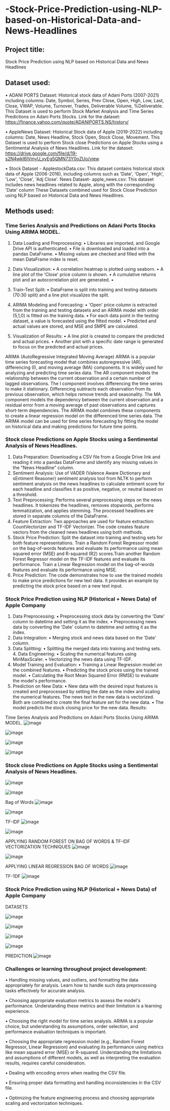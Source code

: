 # -Stock-Price-Prediction-using-NLP-based-on-Historical-Data-and-News-Headlines
## Project title: 

Stock Price Prediction using NLP based on Historical Data and News Headlines


## Dataset used:

•	ADANI PORTS Dataset: Historical stock data of Adani Ports (2007-2021) including columns: Date, Symbol, Series, Prev Close, Open, High, Low, Last, Close, VWAP, Volume, Turnover, Trades, Deliverable Volume, %Deliverable. 
This Dataset is used to perform Stock Market Analysis and Time Series Predictions on Adani Ports Stocks.
Link for the dataset: 
https://finance.yahoo.com/quote/ADANIPORTS.NS/history/

•	AppleNews Dataset: Historical Stock data of Apple (2019-2022) including columns: Date, News Headline, Stock Open, Stock Close, Movement.
This Dataset is used to perform Stock close Predictions on Apple Stocks using a Sentimental Analysis of News Headlines.
Link for the dataset: 
https://drive.google.com/file/d/19-s2N4wkI6IVmyU_yvEg5QMN73Y0oZUo/view

•	Stock Dataset - ApplestockData.csv: This dataset contains historical stock data of Apple (2006-2016), including columns such as 'Date', 'Open', 'High', 'Low', 'Close', 'Adj Close'.
News Dataset- apple_news.csv: This dataset includes news headlines related to Apple, along with the corresponding 'Date' column
These Datasets combined used for Stock Close Prediction using NLP based on Historical Data and News Headlines.


## Methods used:

### Time Series Analysis and Predictions on Adani Ports Stocks Using ARIMA MODEL.

1.	Data Loading and Preprocessing:
•	Libraries are imported, and Google Drive API is authenticated.
•	File is downloaded and loaded into a pandas DataFrame.
•	Missing values are checked and filled with the mean DataFrame index is reset.

2.	Data Visualization:
•	A correlation heatmap is plotted using seaborn.
•	A line plot of the 'Close' price column is shown.
•	A cumulative returns plot and an autocorrelation plot are generated.
•	
3.	Train-Test Split:
•	DataFrame is split into training and testing datasets (70:30 split) and a line plot visualizes the split.

4.	ARIMA Modeling and Forecasting:
•	'Open' price column is extracted from the training and testing datasets and an ARIMA model with order (5,1,0) is fitted on the training data.
•	For each data point in the testing dataset, a value is forecasted using the fitted model.
•	Predicted and actual values are stored, and MSE and SMPE are calculated.
5.	Visualization of Results:
•	A line plot is created to compare the predicted and actual prices.
•	Another plot with a specific date range is generated to focus on the predicted and actual prices.


ARIMA (AutoRegressive Integrated Moving Average)
ARIMA is a popular time series forecasting model that combines autoregressive (AR), differencing (I), and moving average (MA) components. It is widely used for analyzing and predicting time series data.
The AR component models the relationship between the current observation and a certain number of lagged observations. The I component involves differencing the time series to make it stationary. Differencing subtracts each observation from its previous observation, which helps remove trends and seasonality. The MA component models the dependency between the current observation and a residual error from a moving average of past observations and captures short-term dependencies.
The ARIMA model combines these components to create a linear regression model on the differenced time series data. The ARIMA model can be used for time series forecasting by fitting the model on historical data and making predictions for future time points.


### Stock close Predictions on Apple Stocks using a Sentimental Analysis of News Headlines.

1.	Data Preparation:
Downloading a CSV file from a Google Drive link and reading it into a pandas DataFrame and identify any missing values in the "News Headline" column.
2.	Sentiment Analysis:
Use of VADER (Valence Aware Dictionary and sEntiment Reasoner) sentiment analysis tool from NLTK to perform sentiment analysis on the news headlines to calculate entiment score for each headline and classifies it as positive, negative, or neutral based on a threshold.
3.	Text Preprocessing:
Performs several preprocessing steps on the news headlines. It tokenizes the headlines, removes stopwords, performs lemmatization, and applies stemming. The processed headlines are stored in separate columns of the DataFrame.
4.	Feature Extraction:
Two approaches are used for feature extraction: CountVectorizer and TF-IDF Vectorizer. The code creates feature vectors from the cleaned news headlines using both methods.
5.	Stock Price Prediction:
Split the dataset into training and testing sets for both feature representations.
Train a Random Forest Regressor model on the bag-of-words features and evaluate its performance using mean squared error (MSE) and R-squared (R2) scores.Train another Random Forest Regressor model on the TF-IDF features and evaluate its performance.
Train a Linear Regression model on the bag-of-words features and evaluate its performance using MSE.
6.	Price Prediction: 
The code demonstrates how to use the trained models to make price predictions for new text data. It provides an example by predicting the stock price based on a new text input. 


###	Stock Price Prediction using NLP (Historical + News Data) of Apple Company

1. Data Preprocessing:
•	Preprocessing stock data by converting the 'Date' column to datetime and setting it as the index.
•	Preprocessing news data by converting the 'Date' column to datetime and setting it as the index.
2. Data Integration:
•	Merging stock and news data based on the 'Date' column.
3. Data Splitting:
•	Splitting the merged data into training and testing sets.
       4. Data Engineering:
•	Scaling the numerical features using MinMaxScaler.
•	Vectorizing the news data using TF-IDF.
5. Model Training and Evaluation:
•	Training a Linear Regression model on the combined features.
•	Predicting the stock prices using the trained model.
•	Calculating the Root Mean Squared Error (RMSE) to evaluate the model's performance.   
 6. Prediction on New Data:
•	New data with the desired input features is created and preprocessed by setting the date as the index and scaling the numerical features. The news text in the new data is vectorized. Both are combined to create the final feature set for the new data.
•	The model predicts the stock closing price for the new data.
Results:

Time Series Analysis and Predictions on Adani Ports Stocks Using ARIMA MODEL.
![image](https://github.com/Piyush23445/-Stock-Price-Prediction-using-NLP-based-on-Historical-Data-and-News-Headlines/assets/89131804/9bea9afb-f737-4995-914a-716f319b3fba)

 ![image](https://github.com/Piyush23445/-Stock-Price-Prediction-using-NLP-based-on-Historical-Data-and-News-Headlines/assets/89131804/fb32a3fd-f207-41dc-91b1-cee685d9fee8)
                     
![image](https://github.com/Piyush23445/-Stock-Price-Prediction-using-NLP-based-on-Historical-Data-and-News-Headlines/assets/89131804/a06568c7-3734-4be9-8ce9-5459ca55529c)

![image](https://github.com/Piyush23445/-Stock-Price-Prediction-using-NLP-based-on-Historical-Data-and-News-Headlines/assets/89131804/9f1e6822-a78c-4a45-bbd3-e09f686f355e)
 
###	Stock close Predictions on Apple Stocks using a Sentimental Analysis of News Headlines.
![image](https://github.com/Piyush23445/-Stock-Price-Prediction-using-NLP-based-on-Historical-Data-and-News-Headlines/assets/89131804/f956deaa-8ff0-43a7-b3d2-28083fca68f6)

 ![image](https://github.com/Piyush23445/-Stock-Price-Prediction-using-NLP-based-on-Historical-Data-and-News-Headlines/assets/89131804/8a96d1be-aa14-4aa1-b54a-1a442e84d459)
 
Bag of Words
 ![image](https://github.com/Piyush23445/-Stock-Price-Prediction-using-NLP-based-on-Historical-Data-and-News-Headlines/assets/89131804/975d9a5b-6e29-4977-bcf4-717506d8b9e9)

![image](https://github.com/Piyush23445/-Stock-Price-Prediction-using-NLP-based-on-Historical-Data-and-News-Headlines/assets/89131804/b02fac30-e692-4986-91aa-ea6e163284b0)
 
TF-IDF
 ![image](https://github.com/Piyush23445/-Stock-Price-Prediction-using-NLP-based-on-Historical-Data-and-News-Headlines/assets/89131804/0c975018-d49b-4807-8ad5-de004f85b068)

![image](https://github.com/Piyush23445/-Stock-Price-Prediction-using-NLP-based-on-Historical-Data-and-News-Headlines/assets/89131804/b4057bee-e5d5-4d43-ab76-9724edbe5f04)
 
APPLYING RANDOM FOREST ON BAG OF WORDS & TF-IDF VECTORIZATION TECHNIQUES
![image](https://github.com/Piyush23445/-Stock-Price-Prediction-using-NLP-based-on-Historical-Data-and-News-Headlines/assets/89131804/220e5566-f850-4c20-a28e-2f5a7ff780b0)
 
![image](https://github.com/Piyush23445/-Stock-Price-Prediction-using-NLP-based-on-Historical-Data-and-News-Headlines/assets/89131804/46bcda7c-61c3-4079-8f4a-cbba71fa9194)
 
APPLYING LINEAR REGRESSION
BAG OF WORDS
![image](https://github.com/Piyush23445/-Stock-Price-Prediction-using-NLP-based-on-Historical-Data-and-News-Headlines/assets/89131804/d2464b13-3f13-4aca-8009-8f6bc6abd36b)
 
TF-1DF
![image](https://github.com/Piyush23445/-Stock-Price-Prediction-using-NLP-based-on-Historical-Data-and-News-Headlines/assets/89131804/4f67189b-6892-423c-b5b0-c8f66f6b89ca)
 
###	Stock Price Prediction using NLP (Historical + News Data) of Apple Company

DATASETS

![image](https://github.com/Piyush23445/-Stock-Price-Prediction-using-NLP-based-on-Historical-Data-and-News-Headlines/assets/89131804/6f2635f7-f494-4c3c-a04c-a41b104ccb00)
 
![image](https://github.com/Piyush23445/-Stock-Price-Prediction-using-NLP-based-on-Historical-Data-and-News-Headlines/assets/89131804/d535cfa9-f078-404b-836a-8bfb99c6309f)
 
![image](https://github.com/Piyush23445/-Stock-Price-Prediction-using-NLP-based-on-Historical-Data-and-News-Headlines/assets/89131804/dc5504ea-a9c7-409b-93b3-1f47c318eff4)

![image](https://github.com/Piyush23445/-Stock-Price-Prediction-using-NLP-based-on-Historical-Data-and-News-Headlines/assets/89131804/7fe283f7-82b3-471a-a11a-afa72d1a45d6)
 
 
PREDICTION
![image](https://github.com/Piyush23445/-Stock-Price-Prediction-using-NLP-based-on-Historical-Data-and-News-Headlines/assets/89131804/c23e7ae2-6ff3-4a9e-9086-6ade10a50505)

 
### Challenges or learning throughout project development:

•	Handling missing values, and outliers, and formatting the data appropriately for analysis. Learn how to handle such data preprocessing tasks effectively for accurate analysis.

•	Choosing appropriate evaluation metrics to assess the model's performance. Understanding these metrics and their limitation is a learning experience.

•	Choosing the right model for time series analysis. ARIMA is a popular choice, but understanding its assumptions, order selection, and performance evaluation techniques is important.

•	Choosing the appropriate regression model (e.g., Random Forest Regressor, Linear Regression) and evaluating its performance using metrics like mean squared error (MSE) or R-squared. Understanding the limitations and assumptions of different models, as well as interpreting the evaluation results, requires careful consideration.

•	Dealing with encoding errors when reading the CSV file.

•	Ensuring proper data formatting and handling inconsistencies in the CSV file.

•	Optimizing the feature engineering process and choosing appropriate scaling and vectorization techniques.


